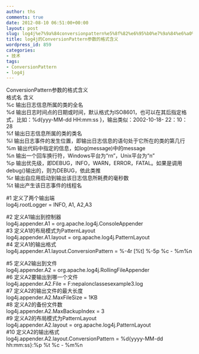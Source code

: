 ```yaml
---
author: ths
comments: true
date: 2012-08-10 06:51:00+00:00
layout: post
slug: log4j%e7%9a%84conversionpattern%e5%8f%82%e6%95%b0%e7%9a%84%e6%a0%bc%e5%bc%8f%e5%90%ab%e4%b9%89
title: log4j的ConversionPattern参数的格式含义
wordpress_id: 859
categories:
- 技术
tags:
- ConversionPattern
- log4j
---
```


ConversionPattern参数的格式含义  
格式名 含义  
%c 输出日志信息所属的类的全名  
%d 输出日志时间点的日期或时间，默认格式为ISO8601，也可以在其后指定格式，比如：%d{yyy-MM-dd HH:mm:ss }，输出类似：2002-10-18- 22：10：28  
%f 输出日志信息所属的类的类名  
%l 输出日志事件的发生位置，即输出日志信息的语句处于它所在的类的第几行  
%m 输出代码中指定的信息，如log(message)中的message  
%n 输出一个回车换行符，Windows平台为“rn”，Unix平台为“n”  
%p 输出优先级，即DEBUG，INFO，WARN，ERROR，FATAL。如果是调用debug()输出的，则为DEBUG，依此类推  
%r 输出自应用启动到输出该日志信息所耗费的毫秒数  
%t 输出产生该日志事件的线程名 





#1 定义了两个输出端  
log4j.rootLogger = INFO, A1, A2,A3 





#2 定义A1输出到控制器  
log4j.appender.A1 = org.apache.log4j.ConsoleAppender  
#3 定义A1的布局模式为PatternLayout  
log4j.appender.A1.layout = org.apache.log4j.PatternLayout  
#4 定义A1的输出格式  
log4j.appender.A1.layout.ConversionPattern = %-4r [%t] %-5p %c - %m%n 





#5 定义A2输出到文件  
log4j.appender.A2 = org.apache.log4j.RollingFileAppender  
#6 定义A2要输出到哪一个文件  
log4j.appender.A2.File = F:nepalonclassesexample3.log  
#7 定义A2的输出文件的最大长度  
log4j.appender.A2.MaxFileSize = 1KB  
#8 定义A2的备份文件数  
log4j.appender.A2.MaxBackupIndex = 3  
#9 定义A2的布局模式为PatternLayout  
log4j.appender.A2.layout = org.apache.log4j.PatternLayout  
#10 定义A2的输出格式  
log4j.appender.A2.layout.ConversionPattern = %d{yyyy-MM-dd hh:mm:ss}:%p %t %c - %m%n



